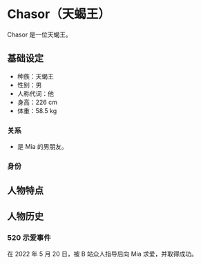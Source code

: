 # Chasor（天蝎王）

Chasor 是一位天蝎王。

## 基础设定

- 种族：天蝎王
- 性别：男
- 人称代词：他
- 身高：226 cm
- 体重：58.5 kg

### 关系

- 是 Mia 的男朋友。

### 身份

## 人物特点

## 人物历史

### 520 示爱事件

在 2022 年 5 月 20 日，被 B 站众人指导后向 Mia 求爱，并取得成功。

